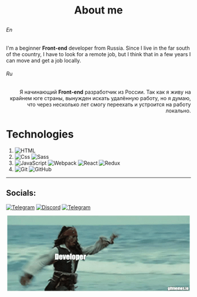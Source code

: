 <!-- Header -->

<!-- About me -->
# **<p align="center"> About me</p>**

###### En
I'm a beginner **Front-end** developer from Russia.
Since I live in the far south of the country, I have to look for a remote job, but I think that in a few years I can move and get a job locally.

###### Ru
<p align="right">
    Я начинающий <strong>Front-end</strong> разработчик из России.
    Так как я живу на крайнем юге страны, вынужден искать удалённую работу, но я думаю, что через несколько лет смогу переехать и устроится на работу локально.
</p>

<!-- Technologies -->
# **Technologies**
1. ![HTML](https://img.shields.io/badge/HTML-000?style=for-the-badge&logo=html5)
2. ![Css](https://img.shields.io/badge/Css-000?style=for-the-badge&logo=css3&logoColor=blue)
![Sass](https://img.shields.io/badge/Sass-0d1117?style=for-the-badge&logo=Sass&logoColor=cf649a)
1. ![JavaScript](https://img.shields.io/badge/JavaScript-000?style=for-the-badge&logo=JavaScript)
![Webpack](https://img.shields.io/badge/webpack-101619?style=for-the-badge&logo=Webpack&)
![React](https://img.shields.io/badge/React-20232a?style=for-the-badge&logo=React&)
![Redux](https://img.shields.io/badge/Redux-000?style=for-the-badge&logo=Redux&color=7045b1)
1. ![Git](https://img.shields.io/badge/git-000?style=for-the-badge&logo=Git) 
![GitHub](https://img.shields.io/badge/github-0d1117?style=for-the-badge&logo=GitHub)

---

## Socials: 
[![Telegram](https://img.shields.io/badge/Telegram-000?style=flat-square&logo=Telegram&logoColor=fff)](https://t.me/si_zxc_ma)
[![Discord](https://img.shields.io/badge/Discord-000?style=flat-square&logo=Discord)](https://discordapp.com/users/_$今_#5575/)
[![Telegram](https://img.shields.io/badge/VK-000?style=flat-square&logo=VK&logoColor=blue)](https://vk.com/musorero)

<p align="center">
    <img src='https://github.com/s1ma82/s1ma82/blob/main/src/developer-recruiters.gif'/>
</p>

<!-- Projects --> 

